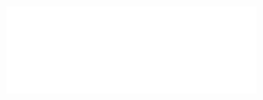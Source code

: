 ![](https://github.com/besfir/besfir/blob/main/assets/header.svg)
<!-- ![](https://komarev.com/ghpvc/?username=besfir&color=0ea5e9&style=for-the-badge) -->
